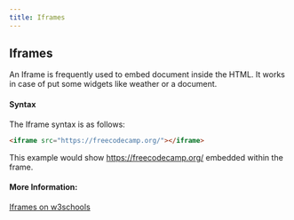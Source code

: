 ```yaml
---
title: Iframes
---
```

## Iframes
An Iframe is frequently used to embed document inside the HTML. It works in case of put some widgets like weather or a document.

#### Syntax
The Iframe syntax is as follows:
```HTML
<iframe src="https://freecodecamp.org/"></iframe>
```
This example would show https://freecodecamp.org/ embedded within the frame.

#### More Information:
[Iframes on w3schools](https://www.w3schools.com/tags/tag_iframe.asp)
